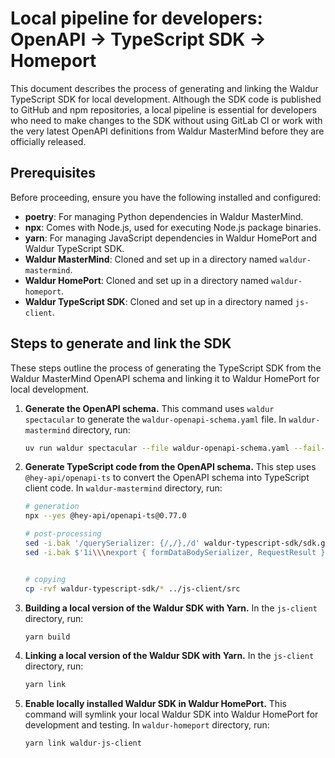 <!-- EXTERNAL DOCUMENT
Source: https://code.opennodecloud.com/waldur/waldur-homeport.git
Branch: develop
Remote Path: docs//sdk.md
Local Path: docs/developer-guide/ui
Last Sync: 2025-10-30T22:48:16.888655

WARNING: This file is automatically synchronized from the source repository.
DO NOT EDIT this file directly. Changes will be overwritten.
Edit the source at: https://code.opennodecloud.com/waldur/waldur-homeport.git/-/tree/develop/docs//sdk.md
-->


# Local pipeline for developers: OpenAPI -> TypeScript SDK -> Homeport

This document describes the process of generating and linking the Waldur TypeScript SDK for local development. Although the SDK code is published to GitHub and npm repositories, a local pipeline is essential for developers who need to make changes to the SDK without using GitLab CI or work with the very latest OpenAPI definitions from Waldur MasterMind before they are officially released.

## Prerequisites

Before proceeding, ensure you have the following installed and configured:

* **poetry**: For managing Python dependencies in Waldur MasterMind.
* **npx**: Comes with Node.js, used for executing Node.js package binaries.
* **yarn**: For managing JavaScript dependencies in Waldur HomePort and Waldur TypeScript SDK.
* **Waldur MasterMind**: Cloned and set up in a directory named `waldur-mastermind`.
* **Waldur HomePort**: Cloned and set up in a directory named `waldur-homeport`.
* **Waldur TypeScript SDK**: Cloned and set up in a directory named `js-client`.

## Steps to generate and link the SDK

These steps outline the process of generating the TypeScript SDK from the Waldur MasterMind OpenAPI schema and linking it to Waldur HomePort for local development.

1. **Generate the OpenAPI schema.**
   This command uses `waldur spectacular` to generate the `waldur-openapi-schema.yaml` file. In `waldur-mastermind` directory, run:

   ```bash
   uv run waldur spectacular --file waldur-openapi-schema.yaml --fail-on-warn
   ```

2. **Generate TypeScript code from the OpenAPI schema.**
   This step uses `@hey-api/openapi-ts` to convert the OpenAPI schema into TypeScript client code. In `waldur-mastermind` directory, run:

   ```bash
   # generation
   npx --yes @hey-api/openapi-ts@0.77.0

   # post-processing
   sed -i.bak '/querySerializer: {/,/},/d' waldur-typescript-sdk/sdk.gen.ts && rm waldur-typescript-sdk/sdk.gen.ts.bak
   sed -i.bak $'1i\\\nexport { formDataBodySerializer, RequestResult } from "./client";' waldur-typescript-sdk/index.ts && rm waldur-typescript-sdk/index.ts.bak


   # copying
   cp -rvf waldur-typescript-sdk/* ../js-client/src
   ```

3. **Building a local version of the Waldur SDK with Yarn.**
   In the `js-client` directory, run:

   ```bash
   yarn build
   ```

4. **Linking a local version of the Waldur SDK with Yarn.**
   In the `js-client` directory, run:

   ```bash
   yarn link
   ```

5. **Enable locally installed Waldur SDK in Waldur HomePort.**
   This command will symlink your local Waldur SDK into Waldur HomePort for development and testing. In `waldur-homeport` directory, run:

   ```bash
   yarn link waldur-js-client
   ```
